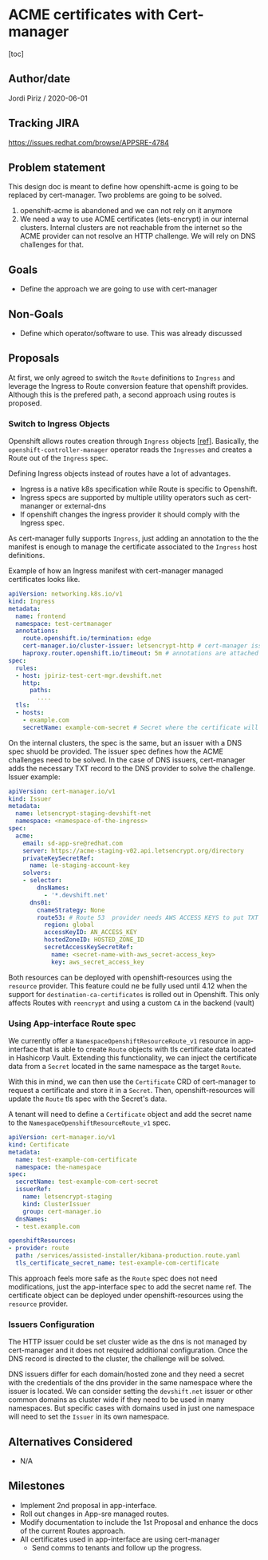# ACME certificates with Cert-manager

[toc]

## Author/date

Jordi Piriz / 2020-06-01

## Tracking JIRA

https://issues.redhat.com/browse/APPSRE-4784

## Problem statement

This design doc is meant to define how openshift-acme is going to be replaced by cert-manager.
Two problems are going to be solved.

1. openshift-acme is abandoned and we can not rely on it anymore
2. We need a way to use ACME certificates (lets-encrypt) in our internal clusters. Internal clusters
   are  not reachable from the internet so the ACME provider can not resolve an HTTP challenge. We will
   rely on DNS challenges for that.

## Goals

- Define the approach we are going to use with cert-manager

## Non-Goals

- Define which operator/software to use. This was already discussed

## Proposals

At first, we only agreed to switch the `Route` definitions to `Ingress` and leverage the Ingress to Route
conversion feature that openshift provides. Although this is the prefered path, a second approach using routes is
proposed.

### Switch to Ingress Objects

Openshift allows routes creation through `Ingress` objects [[ref]](https://docs.openshift.com/container-platform/4.10/networking/routes/route-configuration.html#nw-ingress-creating-a-route-via-an-ingress_route-configuration). Basically, the `openshift-controller-manager`
operator reads the `Ingresses` and creates a Route out of the `Ingress` spec.

Defining Ingress objects instead of routes have a lot of advantages.

- Ingress is a native k8s specification while Route is specific to Openshift.
- Ingress specs are supported by multiple utility operators such as cert-mananger or external-dns
- If openshift changes the ingress provider it should comply with the Ingress spec.

As cert-manager fully supports `Ingress`, just adding an annotation to the the manifest is enough to manage the
certificate associated to the `Ingress` host definitions.

Example of how an Ingress manifest with cert-manager managed certificates looks like.

```yaml
apiVersion: networking.k8s.io/v1
kind: Ingress
metadata:
  name: frontend
  namespace: test-certmanager
  annotations:
    route.openshift.io/termination: edge
    cert-manager.io/cluster-issuer: letsencrypt-http # cert-manager issuer
    haproxy.router.openshift.io/timeout: 5m # annotations are attached to the route
spec:
  rules:
  - host: jpiriz-test-cert-mgr.devshift.net
    http:
      paths:
        ....
  tls:
  - hosts:
    - example.com
    secretName: example-com-secret # Secret where the certificate will be stored
```

On the internal clusters, the spec is the same, but an issuer with a DNS spec shuold be provided. The issuer spec
defines how the ACME challenges need to be solved. In the case of DNS issuers, cert-manager adds the necessary TXT record
to the DNS provider to solve the challenge. Issuer example:

```yaml
apiVersion: cert-manager.io/v1
kind: Issuer
metadata:
  name: letsencrypt-staging-devshift-net
  namespace: <namespace-of-the-ingress>
spec:
  acme:
    email: sd-app-sre@redhat.com
    server: https://acme-staging-v02.api.letsencrypt.org/directory
    privateKeySecretRef:
      name: le-staging-account-key
    solvers:
    - selector:
        dnsNames:
          - '*.devshift.net'
      dns01:
        cnameStrategy: None
        route53: # Route 53  provider needs AWS ACCESS KEYS to put TXT records on the hostedZone to solve the challenges.
          region: global
          accessKeyID: AN_ACCESS_KEY
          hostedZoneID: HOSTED_ZONE_ID
          secretAccessKeySecretRef:
            name: <secret-name-with-aws_secret-access_key>
            key: aws_secret_access_key
```

Both resources can be deployed with openshift-resources using the `resource` provider.
This feature could ne be fully used until 4.12 when the support for `destination-ca-certificates` is rolled out in Openshift.
This only affects Routes with `reencrypt` and using a custom `CA` in the backend (vault)

### Using App-interface Route spec

We currently offer a `NamespaceOpenshiftResourceRoute_v1` resource in app-interface that is able to create `Route` objects with
tls certificate data located in Hashicorp Vault. Extending this functionality, we can inject the certificate data from a `Secret`
located in the same namespace as the target `Route`.

With this in mind, we can then use the `Certificate` CRD of cert-manager to request a certificate and store it in a `Secret`. Then,
openshift-resources will update the `Route` tls spec with the Secret's data.

A tenant will need to define a `Certificate` object and add the secret name to the `NamespaceOpenshiftResourceRoute_v1` spec.

```yaml
apiVersion: cert-manager.io/v1
kind: Certificate
metadata:
  name: test-example-com-certificate
  namespace: the-namespace
spec:
  secretName: test-example-com-cert-secret
  issuerRef:
    name: letsencrypt-staging
    kind: ClusterIssuer
    group: cert-manager.io
  dnsNames:
  - test.example.com
```

```yaml
openshiftResources:
- provider: route
  path: /services/assisted-installer/kibana-production.route.yaml
  tls_certificate_secret_name: test-example-com-certificate
```

This approach feels more safe as the `Route` spec does not need modifications, just the app-interface spec to add the secret name ref.
The certificate object can be deployed under openshift-resources using the `resource` provider.

### Issuers Configuration

The HTTP issuer could be set cluster wide as the dns is not managed by cert-manager and it does not required additional configuration.
Once the DNS record is directed to the cluster, the challenge will be solved.

DNS issuers differ for each domain/hosted zone and they need a secret with the credentials of the dns provider in the same namespace where
the issuer is located. We can consider setting the `devshift.net` issuer or other common domains as cluster wide if they need to be used in
many namespaces. But specific cases with domains used in just one namespace will need to set the `Issuer` in its own namespace.

## Alternatives Considered

- N/A

## Milestones

- Implement 2nd proposal in app-interface.
- Roll out changes in App-sre managed routes.
- Modify documentation to include the 1st Proposal and enhance the docs of the current Routes approach.
- All certificates used in app-interface are using cert-manager
  - Send comms to tenants and follow up the progress.
